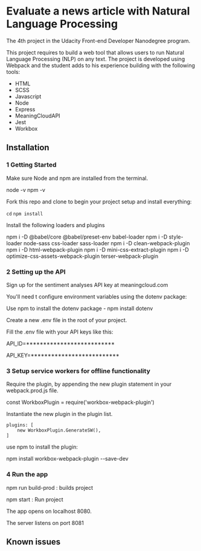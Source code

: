 # Evaluate a news article with Natural Language Processing

The 4th project in the Udacity Front-end Developer Nanodegree program.

This project requires to build a web tool that allows users to run Natural Language Processing (NLP) on any text. The project is developed using Webpack and the student adds to his experience building with the following tools:

* HTML
* SCSS
* Javascript
* Node
* Express
* MeaningCloudAPI
* Jest
* Workbox

## Installation

### 1 Getting Started

Make sure Node and npm are installed from the terminal.

node -v
npm -v

Fork this repo and clone to begin your project setup and install everything: 

`cd` <project directory>
`npm install`

Install the following loaders and plugins

npm i -D @babel/core @babel/preset-env babel-loader
npm i -D style-loader node-sass css-loader sass-loader
npm i -D clean-webpack-plugin
npm i -D html-webpack-plugin
npm i -D mini-css-extract-plugin
npm i -D optimize-css-assets-webpack-plugin terser-webpack-plugin

### 2 Setting up the API

Sign up for the sentiment analyses API key at meaningcloud.com

You'll need t configure environment variables using the dotenv package:

Use npm to install the dotenv package - npm install dotenv 

Create a new .env file in the root of your project.

Fill the .env file with your API keys like this:

API_ID=**************************

API_KEY=**************************

### 3 Setup service workers for offline functionality

Require the plugin, by appending the new plugin statement in your webpack.prod.js file.

const WorkboxPlugin = require('workbox-webpack-plugin')

Instantiate the new plugin in the plugin list.

    plugins: [
        new WorkboxPlugin.GenerateSW(),
    ]

use npm to install the plugin:

npm install workbox-webpack-plugin --save-dev

### 4 Run the app
npm run build-prod : builds project

npm start : Run project

The app opens on localhost 8080.

The server listens on port 8081


## Known issues